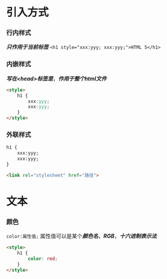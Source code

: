 # 引入方式
### 行内样式
***只作用于当前标签***
`<h1 style="xxx:yyy; xxx:yyy;">HTML 5</h1>`
### 内嵌样式
***写在\<head\>标签里***，***作用于整个html文件***
```html
<style>
	h1 {
		xxx:yyy;
		xxx:yyy;
	}
</style>
```
### 外联样式
```html
h1 {
	xxx:yyy;
	xxx:yyy;
}
```
```html
<link rel="stylesheet" href="路径">
```
# 文本
### 颜色
`color:属性值;`
属性值可以是某个***颜色名***，***RGB***，***十六进制表示法***
```html
<style>
	h1 {
		color: red;
	}
</style>
```















